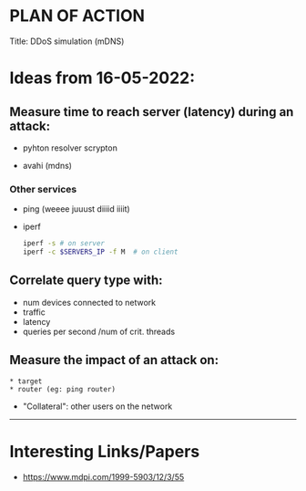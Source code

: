 # PLAN OF ACTION

Title: DDoS simulation (mDNS)

# Ideas from 16-05-2022:

## Measure time to reach server (latency) during an attack:

  * pyhton resolver scrypton
  
  * avahi (mdns) 
	
  ### Other services
  
  * ping (weeee juuust diiiid iiiit)
  
  * iperf
		
    ```bash
    iperf -s # on server
    iperf -c $SERVERS_IP -f M  # on client
    ```

## Correlate query type with:

* num devices connected to network 
* traffic	
* latency
* queries per second /num of crit. threads 
	
## Measure the impact of an attack on:
	* target
	* router (eg: ping router)
  * "Collateral": other users on the network 


-----------------------------

# Interesting Links/Papers
* https://www.mdpi.com/1999-5903/12/3/55


